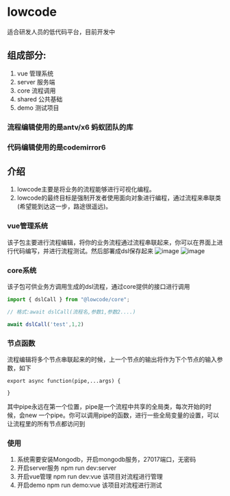 # lowcode

适合研发人员的低代码平台，目前开发中

## 组成部分:
1. vue 管理系统
2. server 服务端
3. core 流程调用
4. shared 公共基础
5. demo 测试项目

### 流程编辑使用的是antv/x6 蚂蚁团队的库
### 代码编辑使用的是codemirror6

## 介绍
1. lowcode主要是将业务的流程能够进行可视化编程。
2. lowcode的最终目标是强制开发者使用面向对象进行编程，通过流程来串联类(希望能到达这一步，路途很遥远)。


### vue管理系统
该子包主要进行流程编辑，将你的业务流程通过流程串联起来，你可以在界面上进行代码编写，并进行流程测试。然后部署成dsl保存起来
![image](./images/flow1.png)
![image](./images/code.png)



### core系统
该子包可供业务方调用生成的dsl流程，通过core提供的接口进行调用
```js
import { dslCall } from "@lowcode/core";

// 格式:await dslCall(流程名,参数1,参数2....)

await dslCall('test',1,2)

```


### 节点函数
流程编辑将多个节点串联起来的时候，上一个节点的输出将作为下个节点的输入参数，如下
```
export async function(pipe,...args) {

}
```
其中pipe永远在第一个位置，pipe是一个流程中共享的全局类，每次开始的时候，会new 一个pipe。你可以调用pipe的函数，进行一些全局变量的设置，可以让流程里的所有节点都访问到

### 使用
1. 系统需要安装Mongodb，开启mongodb服务，27017端口，无密码
2. 开启server服务  npm run dev:server
3. 开启vue管理  npm run dev:vue   该项目对流程进行管理
4. 开启demo  npm run demo:vue    该项目对流程进行测试


